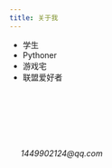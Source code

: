 ```yaml
---
title: 关于我
---
```


<link rel="stylesheet" href="../font-awesome/css/font-awesome.min.css">

* 学生
* Pythoner
* 游戏宅
* 联盟爱好者

<br/>
<br/>
<br/>
<br/>
<br/>
<br/>
<div>
    <a href="https://github.com/flylzj" style="margin-right:20px;text-decoration:none;">
        <i class="fa fa-github fa-2x" aria-hidden="true"></i>
    </a>
    <i></i>
    <i class="fa fa-envelope" aria-hidden="true">1449902124@qq.com</i>
</div>